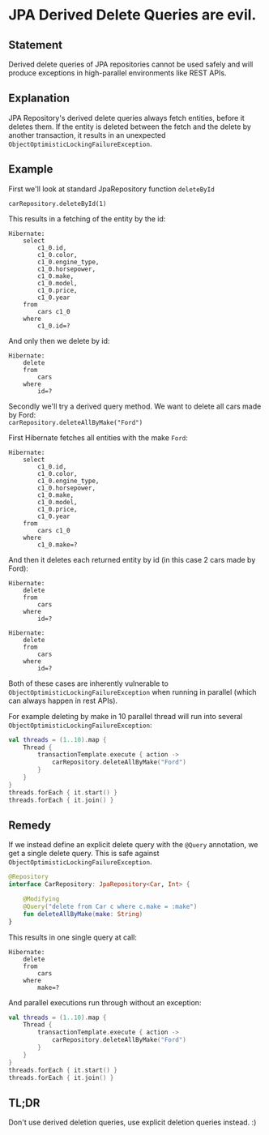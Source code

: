 # JPA Derived Delete Queries are evil.
## Statement
Derived delete queries of JPA repositories cannot be used safely and will produce exceptions in high-parallel environments like REST APIs.

## Explanation
JPA Repository's derived delete queries always fetch entities, before it deletes them. If the entity is deleted between
the fetch and the delete by another transaction, it results in an unexpected `ObjectOptimisticLockingFailureException`.

## Example
First we'll look at standard JpaRepository function `deleteById`  

`carRepository.deleteById(1)`  

This results in a fetching of the entity by the id:  
```
Hibernate:
    select
        c1_0.id,
        c1_0.color,
        c1_0.engine_type,
        c1_0.horsepower,
        c1_0.make,
        c1_0.model,
        c1_0.price,
        c1_0.year
    from
        cars c1_0
    where
        c1_0.id=?
```
And only then we delete by id:  
```
Hibernate:
    delete
    from
        cars
    where
        id=?
```

Secondly we'll try a derived query method. We want to delete all cars made by Ford:  
`carRepository.deleteAllByMake("Ford")`

First Hibernate fetches all entities with the make `Ford`:
```
Hibernate:
    select
        c1_0.id,
        c1_0.color,
        c1_0.engine_type,
        c1_0.horsepower,
        c1_0.make,
        c1_0.model,
        c1_0.price,
        c1_0.year
    from
        cars c1_0
    where
        c1_0.make=?
```
And then it deletes each returned entity by id (in this case 2 cars made by Ford):
```
Hibernate:
    delete
    from
        cars
    where
        id=?
```

```
Hibernate:
    delete
    from
        cars
    where
        id=?
```

Both of these cases are inherently vulnerable to `ObjectOptimisticLockingFailureException` when running in parallel (which can always happen in rest APIs).

For example deleting by make in 10 parallel thread will run into several `ObjectOptimisticLockingFailureException`:
```kotlin
val threads = (1..10).map {
    Thread {
        transactionTemplate.execute { action ->
            carRepository.deleteAllByMake("Ford")
        }
    }
}
threads.forEach { it.start() }
threads.forEach { it.join() }
```

## Remedy
If we instead define an explicit delete query with the `@Query` annotation, we get a single delete query. 
This is safe against `ObjectOptimisticLockingFailureException`.

```kotlin
@Repository
interface CarRepository: JpaRepository<Car, Int> {

    @Modifying
    @Query("delete from Car c where c.make = :make")
    fun deleteAllByMake(make: String)
}
```
This results in one single query at call:
```
Hibernate: 
    delete 
    from
        cars 
    where
        make=?
```

And parallel executions run through without an exception:
```kotlin
val threads = (1..10).map {
    Thread {
        transactionTemplate.execute { action ->
            carRepository.deleteAllByMake("Ford")
        }
    }
}
threads.forEach { it.start() }
threads.forEach { it.join() }
```

## TL;DR
Don't use derived deletion queries, use explicit deletion queries instead. :)

